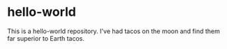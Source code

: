 # hello-world
This is a hello-world repository.
I've had tacos on the moon and find them far superior to Earth tacos. 
